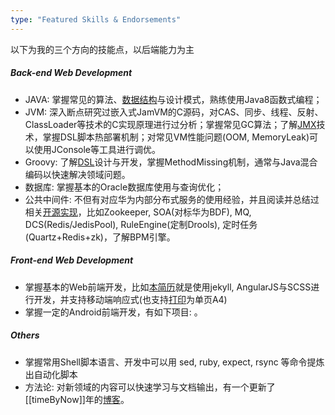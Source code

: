 ```yaml
---
type: "Featured Skills & Endorsements"
---
```


以下为我的三个方向的技能点，以后端能力为主

##### Back-end Web Development
* JAVA: 掌握常见的算法、[数据结构](http://www.jianshu.com/notebooks/625384/latest)与设计模式，熟练使用Java8函数式编程；
* JVM: 深入断点研究过嵌入式JamVM的C源码，对CAS、同步、线程、反射、ClassLoader等技术的C实现原理进行过分析；掌握常见GC算法；了解[JMX](http://www.jianshu.com/p/a43f2990a29e)技术，掌握DSL脚本热部署机制；对常见VM性能问题(OOM, MemoryLeak)可以使用JConsole等工具进行调优。
* Groovy: 了解[DSL](http://www.jianshu.com/p/17266c5b8d1c)设计与开发，掌握MethodMissing机制，通常与Java混合编码以快速解决领域问题。
* 数据库: 掌握基本的Oracle数据库使用与查询优化；
* 公共中间件: 不但有对应华为内部分布式服务的使用经验，并且阅读并总结过相关[开源实现](http://www.jianshu.com/notebooks/6640901/latest)，比如Zookeeper, SOA(对标华为BDF), MQ, DCS(Redis/JedisPool), RuleEngine(定制Drools), 定时任务(Quartz+Redis+zk)，了解BPM引擎。


##### Front-end Web Development
* 掌握基本的Web前端开发，比如[本简历](https://github.com/miao1007/miao1007.github.io)就是使用jekyll, AngularJS与SCSS进行开发，并支持移动端响应式(也支持<a href="javascript:window.print()">打印</a>为单页A4)
* 掌握一定的Android前端开发，有如下项目: 。

##### Others
* 掌握常用Shell脚本语言、开发中可以用 sed, ruby, expect, rsync 等命令提炼出自动化脚本
* 方法论: 对新领域的内容可以快速学习与文档输出，有一个更新了[[timeByNow]]年的[博客]({{site.data.resume.blog}})。
